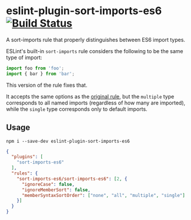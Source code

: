 # eslint-plugin-sort-imports-es6 [![Build Status](https://travis-ci.org/erikdesjardins/eslint-plugin-sort-imports-es6.svg?branch=master)](https://travis-ci.org/erikdesjardins/eslint-plugin-sort-imports-es6)

A sort-imports rule that properly distinguishes between ES6 import types.

ESLint's built-in `sort-imports` rule considers the following to be the same type of import:

```js
import foo from 'foo';
import { bar } from 'bar';
```

This version of the rule fixes that.

It accepts the same options as the [original rule](http://eslint.org/docs/rules/sort-imports), but the `multiple` type corresponds to all named imports (regardless of how many are imported), while the `single` type corresponds only to default imports.

## Usage

`npm i --save-dev eslint-plugin-sort-imports-es6`

```json
{
  "plugins": [
    "sort-imports-es6"
  ],
  "rules": {
    "sort-imports-es6/sort-imports-es6": [2, {
      "ignoreCase": false,
      "ignoreMemberSort": false,
      "memberSyntaxSortOrder": ["none", "all", "multiple", "single"]
    }]
  }
}
```
